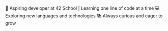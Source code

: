 🌸 Aspiring developer at 42 School | Learning one line of code at a time
💻 Exploring new languages and technologies
📚 Always curious and eager to grow
